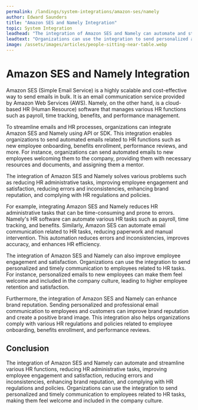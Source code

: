 ```yaml
---
permalink: /landings/system-integrations/amazon-ses/namely
author: Edward Saunders
title: "Amazon SES and Namely Integration"
topic: System Integration
leadhead: "The integration of Amazon SES and Namely can automate and streamline various HR functions, reducing HR administrative tasks, improving employee engagement and satisfaction, reducing errors and inconsistencies, enhancing brand reputation, and complying with HR regulations and policies"
leadtext: "Organizations can use the integration to send personalized and timely communication to employees related to HR tasks, making them feel welcome and included in the company culture."
image: /assets/images/articles/people-sitting-near-table.webp
---
```

<div class="arttext">	<h1>Amazon SES and Namely Integration</h1>
	<p>Amazon SES (Simple Email Service) is a highly scalable and cost-effective way to send emails in bulk. It is an email communication service provided by Amazon Web Services (AWS). Namely, on the other hand, is a cloud-based HR (Human Resource) software that manages various HR functions such as payroll, time tracking, benefits, and performance management.</p>
	<p>To streamline emails and HR processes, organizations can integrate Amazon SES and Namely using API or SDK. This integration enables organizations to send automated emails related to HR functions such as new employee onboarding, benefits enrollment, performance reviews, and more. For instance, organizations can send automated emails to new employees welcoming them to the company, providing them with necessary resources and documents, and assigning them a mentor.</p>
	<p>The integration of Amazon SES and Namely solves various problems such as reducing HR administrative tasks, improving employee engagement and satisfaction, reducing errors and inconsistencies, enhancing brand reputation, and complying with HR regulations and policies.</p>
	<p>For example, integrating Amazon SES and Namely reduces HR administrative tasks that can be time-consuming and prone to errors. Namely's HR software can automate various HR tasks such as payroll, time tracking, and benefits. Similarly, Amazon SES can automate email communication related to HR tasks, reducing paperwork and manual intervention. This automation reduces errors and inconsistencies, improves accuracy, and enhances HR efficiency.</p>
	<p>The integration of Amazon SES and Namely can also improve employee engagement and satisfaction. Organizations can use the integration to send personalized and timely communication to employees related to HR tasks. For instance, personalized emails to new employees can make them feel welcome and included in the company culture, leading to higher employee retention and satisfaction.</p>
	<p>Furthermore, the integration of Amazon SES and Namely can enhance brand reputation. Sending personalized and professional email communication to employees and customers can improve brand reputation and create a positive brand image. This integration also helps organizations comply with various HR regulations and policies related to employee onboarding, benefits enrollment, and performance reviews.</p>
	<h2>Conclusion</h2>
	<p>The integration of Amazon SES and Namely can automate and streamline various HR functions, reducing HR administrative tasks, improving employee engagement and satisfaction, reducing errors and inconsistencies, enhancing brand reputation, and complying with HR regulations and policies. Organizations can use the integration to send personalized and timely communication to employees related to HR tasks, making them feel welcome and included in the company culture.</p>
</div>